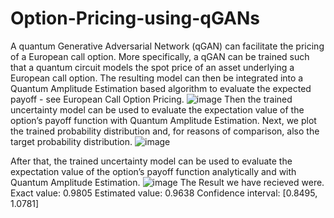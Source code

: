 # Option-Pricing-using-qGANs
A quantum Generative Adversarial Network (qGAN) can facilitate the pricing of a European call option. More specifically, a qGAN can be trained such that a quantum circuit models the spot price of an asset underlying a European call option. The resulting model can then be integrated into a Quantum Amplitude Estimation based algorithm to evaluate the expected payoff - see European Call Option Pricing. 
 ![image](https://user-images.githubusercontent.com/56102543/176602425-40c5602a-23ff-44d2-b35b-e8d48359fae3.png)
 Then the trained uncertainty model can be used to evaluate the expectation value of the option’s payoff function with Quantum Amplitude Estimation.
 Next, we plot the trained probability distribution and, for reasons of comparison, also the target probability distribution.
 ![image](https://user-images.githubusercontent.com/56102543/176602710-401fd5cb-bcbf-470a-aa83-0ec8ba7b5d78.png)

 After that, the trained uncertainty model can be used to evaluate the expectation value of the option’s payoff function analytically and with Quantum Amplitude Estimation.
 ![image](https://user-images.githubusercontent.com/56102543/176602785-2eda2e7b-9827-4c80-8254-1c85bf9e7af4.png)
 The Result we have recieved were.
 Exact value:        	0.9805
Estimated value:    	0.9638
Confidence interval:	[0.8495, 1.0781]
